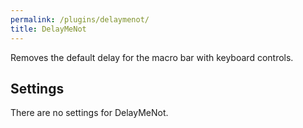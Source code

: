 ```yaml
---
permalink: /plugins/delaymenot/
title: DelayMeNot
---
```


Removes the default delay for the macro bar with keyboard controls.

## Settings
There are no settings for DelayMeNot.